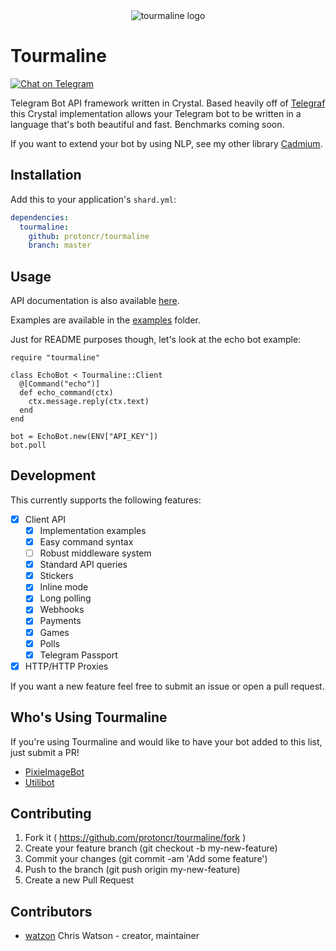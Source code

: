 <div align="center">
  <img src="./img/logo.png" alt="tourmaline logo">
</div>

# Tourmaline

[![Chat on Telegram](https://patrolavia.github.io/telegram-badge/chat.png)](https://t.me/protoncr)

Telegram Bot API framework written in Crystal. Based heavily off of [Telegraf](http://telegraf.js.org) this Crystal implementation allows your Telegram bot to be written in a language that's both beautiful and fast. Benchmarks coming soon.

If you want to extend your bot by using NLP, see my other library [Cadmium](https://github.com/cadmiumcr).

## Installation

Add this to your application's `shard.yml`:

```yaml
dependencies:
  tourmaline:
    github: protoncr/tourmaline
    branch: master
```

## Usage

API documentation is also available [here](https://tourmaline.dev/api_reference/Tourmaline/).

Examples are available in the [examples](https://github.com/protoncr/tourmaline/branch/master/examples) folder.

Just for README purposes though, let's look at the echo bot example:

```crystal
require "tourmaline"

class EchoBot < Tourmaline::Client
  @[Command("echo")]
  def echo_command(ctx)
    ctx.message.reply(ctx.text)
  end
end

bot = EchoBot.new(ENV["API_KEY"])
bot.poll
```

## Development

This currently supports the following features:

- [x] Client API
  - [x] Implementation examples
  - [x] Easy command syntax
  - [ ] Robust middleware system
  - [x] Standard API queries
  - [x] Stickers
  - [x] Inline mode
  - [x] Long polling
  - [x] Webhooks
  - [x] Payments
  - [x] Games
  - [x] Polls
  - [x] Telegram Passport
- [x] HTTP/HTTP Proxies

If you want a new feature feel free to submit an issue or open a pull request.

## Who's Using Tourmaline

If you're using Tourmaline and would like to have your bot added to this list, just submit a PR!

- [PixieImageBot](https://t.me/pixieimagebot)
- [Utilibot](https://t.me/watzonutilitbot)

## Contributing

1. Fork it ( https://github.com/protoncr/tourmaline/fork )
2. Create your feature branch (git checkout -b my-new-feature)
3. Commit your changes (git commit -am 'Add some feature')
4. Push to the branch (git push origin my-new-feature)
5. Create a new Pull Request

## Contributors

- [watzon](https://github.com/watzon) Chris Watson - creator, maintainer
